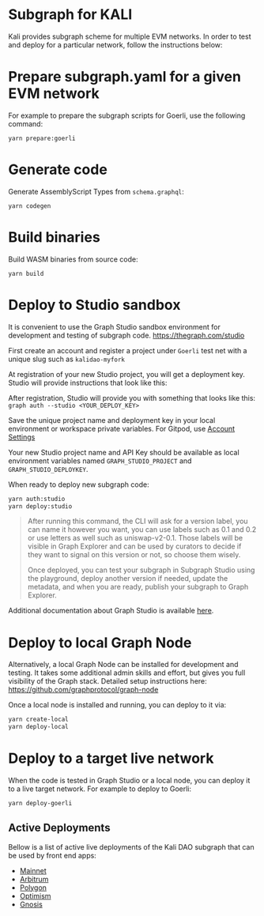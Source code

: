# Subgraph for KALI

Kali provides subgraph scheme for multiple EVM networks. In order to test and deploy for a particular network, follow the instructions below:

# Prepare subgraph.yaml for a given EVM network

For example to prepare the subgraph scripts for Goerli, use the following command:

`yarn prepare:goerli`

# Generate code

Generate AssemblyScript Types from `schema.graphql`:

`yarn codegen`

# Build binaries

Build WASM binaries from source code:

`yarn build`

# Deploy to Studio sandbox

It is convenient to use the Graph Studio sandbox environment for development and testing of subgraph code.
https://thegraph.com/studio

First create an account and register a project under `Goerli` test net with a unique slug such as `kalidao-myfork`

At registration of your new Studio project, you will get a deployment key. Studio will provide instructions that look like this:

After registration, Studio will provide you with something that looks like this:
`graph auth --studio <YOUR_DEPLOY_KEY>`

Save the unique project name and deployment key in your local environment or workspace private variables. For Gitpod, use [Account Settings](https://www.gitpod.io/docs/configure/projects/environment-variables#using-the-account-settings)

Your new Studio project name and API Key should be available as local environment variables named `GRAPH_STUDIO_PROJECT` and `GRAPH_STUDIO_DEPLOYKEY`.

When ready to deploy new subgraph code:

```bash
yarn auth:studio
yarn deploy:studio
```

> After running this command, the CLI will ask for a version label, you can name it however you want, you can use labels such as 0.1 and 0.2 or use letters as well such as uniswap-v2-0.1. Those labels will be visible in Graph Explorer and can be used by curators to decide if they want to signal on this version or not, so choose them wisely.
>
> Once deployed, you can test your subgraph in Subgraph Studio using the playground, deploy another version if needed, update the metadata, and when you are ready, publish your subgraph to Graph Explorer.

Additional documentation about Graph Studio is available [here](https://thegraph.com/docs/en/deploying/deploying-a-subgraph-to-studio/#deploying-a-subgraph-to-subgraph-studio).

# Deploy to local Graph Node

Alternatively, a local Graph Node can be installed for development and testing. It takes some additional admin skills and effort, but gives you full visibility of the Graph stack. Detailed setup instructions here:
https://github.com/graphprotocol/graph-node

Once a local node is installed and running, you can deploy to it via:

```bash
yarn create-local
yarn deploy-local
```

# Deploy to a target live network

When the code is tested in Graph Studio or a local node, you can deploy it to a live target network. For example to deploy to Goerli:

```bash
yarn deploy-goerli
```

## Active Deployments

Bellow is a list of active live deployments of the Kali DAO subgraph that can be used by front end apps:

- [Mainnet](https://thegraph.com/hosted-service/subgraph/nerderlyne/kali-mainnet)
- [Arbitrum](https://thegraph.com/hosted-service/subgraph/nerderlyne/kali-arbitrum)
- [Polygon](https://thegraph.com/hosted-service/subgraph/nerderlyne/kali-matic)
- [Optimism](https://thegraph.com/hosted-service/subgraph/nerderlyne/kali-optimism)
- [Gnosis](https://thegraph.com/hosted-service/subgraph/nerderlyne/kali-gnosis)
